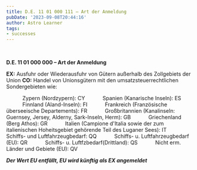 ```yaml
---
title: D.E. 11 01 000 111 – Art der Anmeldung
pubDate: '2023-09-08T20:44:16'
author: Astro Learner
tags:
- successes
---
```


 

**D.E. 11 01 000 000 – Art der Anmeldung**

**EX:** Ausfuhr oder Wiederausfuhr von Gütern außerhalb des Zollgebiets der Union **CO:** Handel von Unionsgütern mit den umsatzsteuerrechtlichen Sondergebieten wie:

           Zypern (Nordzypern): CY            Spanien (Kanarische Inseln): ES            Finnland (Aland-Inseln): FI            Frankreich (Französische überseeische Departements): FR            Großbritannien (Kanalinseln: Guernsey, Jersey, Alderny, Sark-Inseln, Herm): GB            Griechenland (Berg Athos): GR            Italien (Campione d\'Italia sowie der zum italienischen Hoheitsgebiet gehörende Teil des Luganer Sees): IT            Schiffs- und Luftfahrzeugbedarf: QQ            Schiffs- u. Luftfahrzeugbedarf (EU): QR            Schiffs- u. Luftfzbedarf(Drittland): QS            Nicht erm. Länder und Gebiete (EU): QV

***Der Wert EU entfällt, EU wird künftig als EX angemeldet***